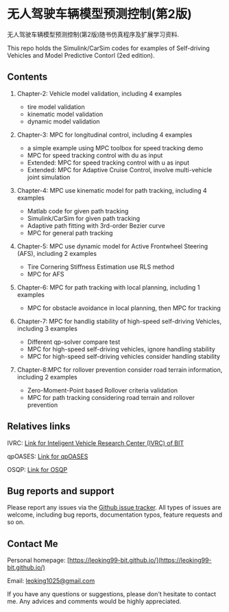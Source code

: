 # 无人驾驶车辆模型预测控制(第2版)

无人驾驶车辆模型预测控制(第2版)随书仿真程序及扩展学习资料.

This repo holds the Simulink/CarSim codes for examples of Self-driving Vehicles and Model Predictive Contorl (2ed edition).


## Contents

1. Chapter-2: Vehicle model validation, including 4 examples
    * tire model validation
    * kinematic model validation
    * dynamic model validation

2. Chapter-3: MPC for longitudinal control, including 4 examples
    * a simple example using MPC toolbox for speed tracking demo
    * MPC for speed tracking control with du as input
    * Extended: MPC for speed tracking control with u as input
    * Extended: MPC for Adaptive Cruise Control, involve multi-vehicle joint simulation

3. Chapter-4: MPC use kinematic model for path tracking, including 4 examples
    * Matlab code for given path tracking
    * Simulink/CarSim for given path tracking
    * Adaptive path fitting with 3rd-order Bezier curve
    * MPC for general path tracking

4. Chapter-5: MPC use dynamic model for Active Frontwheel Steering (AFS), including 2 examples
    * Tire Cornering Stiffness Estimation use RLS method
    * MPC for AFS 

5. Chapter-6: MPC for path tracking with local planning, including 1 examples
    * MPC for obstacle avoidance in local planning, then MPC for tracking

6. Chapter-7: MPC for handlig stability of high-speed self-driving Vehicles, including 3 examples
    * Different qp-solver compare test
    * MPC for high-speed self-driving vehicles, ignore handling stability
    * MPC for high-speed self-driving vehicles consider handling stability

7. Chapter-8:MPC for rollover prevention consider road terrain information, including 2 examples
    * Zero-Moment-Point based Rollover criteria validation
    * MPC for path tracking considering road terrain and rollover prevention

## Relatives links
IVRC: [Link for Inteligent Vehicle Research Center (IVRC) of BIT](https://github.com/bit-ivrc)

qpOASES: [Link for qpOASES](https://github.com/leoking99-BIT/qpOASES)

OSQP: [Link for OSQP](https://github.com/leoking99-BIT/osqp)

## Bug reports and support
Please report any issues via the [Github issue tracker](https://github.com/leoking99-BIT/Self-driving-Vehicles-and-Model-Predictive-Control/issues). All types of issues are welcome, including bug reports, documentation typos, feature requests and so on.

## Contact Me
Personal homepage: [https://leoking99-bit.github.io/](https://leoking99-bit.github.io/)

Email: leoking1025@gmail.com

If you have any questions or suggestions, please don't hesitate to contact me. Any advices and comments would be highly appreciated. 
